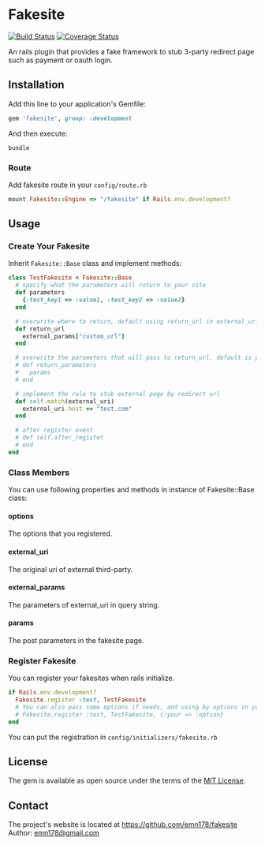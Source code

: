 # Fakesite

[![Build Status](https://api.travis-ci.org/emn178/fakesite.png)](https://travis-ci.org/emn178/fakesite)
[![Coverage Status](https://coveralls.io/repos/emn178/fakesite/badge.svg?branch=master)](https://coveralls.io/r/emn178/fakesite?branch=master)

An rails plugin that provides a fake framework to stub 3-party redirect page such as payment or oauth login.

## Installation

Add this line to your application's Gemfile:

```ruby
gem 'fakesite', group: :development
```

And then execute:

    bundle

### Route
Add fakesite route in your `config/route.rb`
```Ruby
mount Fakesite::Engine => "/fakesite" if Rails.env.development?
```

## Usage

### Create Your Fakesite

Inherit `Fakesite::Base` class and implement methods:

```ruby
class TestFakesite < Fakesite::Base
  # specify what the parameters will return to your site
  def parameters
    {:test_key1 => :value1, :test_key2 => :value2}
  end

  # overwrite where to return, default using return_url in external_uri query string if exsit
  def return_url
    external_params["custom_url"]
  end

  # overwrite the parameters that will pass to return_url. default is params, you can do something here
  # def return_parameters
  #   params
  # end

  # implement the rule to stub external page by redirect url
  def self.match(external_uri)
    external_uri.host == "test.com"
  end

  # after register event
  # def self.after_register
  # end
end
```

### Class Members
You can use following properties and methods in instance of Fakesite::Base class:

#### options
The options that you registered.

#### external_uri
The original uri of external third-party.

#### external_params
The parameters of external_uri in query string.

#### params
The post parameters in the fakesite page.


### Register Fakesite
You can register your fakesites when rails initialize.
```Ruby
if Rails.env.development?
  Fakesite.register :test, TestFakesite
  # You can also pass some options if needs, and using by options in your class
  # Fakesite.register :test, TestFakesite, {:your => :option}
end
```

You can put the registration in `config/initializers/fakesite.rb`

## License

The gem is available as open source under the terms of the [MIT License](http://opensource.org/licenses/MIT).

## Contact
The project's website is located at https://github.com/emn178/fakesite  
Author: emn178@gmail.com
